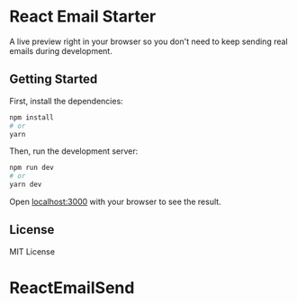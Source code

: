 # React Email Starter

A live preview right in your browser so you don't need to keep sending real emails during development.

## Getting Started

First, install the dependencies:

```sh
npm install
# or
yarn
```

Then, run the development server:

```sh
npm run dev
# or
yarn dev
```

Open [localhost:3000](http://localhost:3000) with your browser to see the result.

## License

MIT License
# ReactEmailSend
